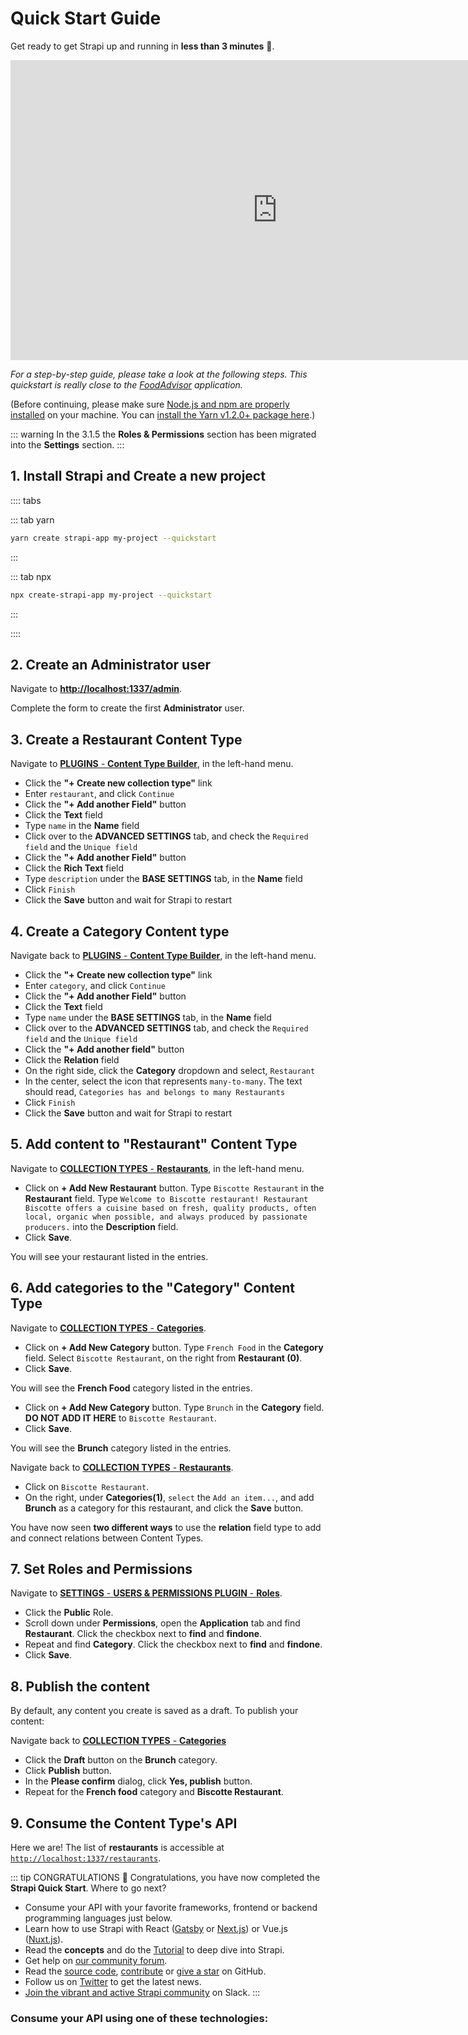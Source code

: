 # Quick Start Guide

Get ready to get Strapi up and running in **less than 3 minutes** 🚀.

<div class="video-container">
  <iframe width="853" height="480" src="https://www.youtube.com/embed/zd0_S_FPzKg" frameborder="0" allow="accelerometer; autoplay; encrypted-media; gyroscope; picture-in-picture" allowfullscreen></iframe>
</div>

_For a step-by-step guide, please take a look at the following steps. This quickstart is really close to the [FoodAdvisor](https://github.com/strapi/foodadvisor) application._

(Before continuing, please make sure [Node.js and npm are properly installed](../installation/cli.md#step-1-make-sure-requirements-are-met) on your machine. You can [install the Yarn v1.2.0+ package here](https://yarnpkg.com/en/).)

::: warning
In the 3.1.5 the **Roles & Permissions** section has been migrated into the **Settings** section.
:::

## 1. Install Strapi and Create a new project

:::: tabs

::: tab yarn

```bash
yarn create strapi-app my-project --quickstart
```

:::

::: tab npx

```bash
npx create-strapi-app my-project --quickstart
```

:::

::::

## 2. Create an Administrator user

Navigate to [**http://localhost:1337/admin**](http://localhost:1337/admin).

Complete the form to create the first **Administrator** user.

## 3. Create a Restaurant Content Type

Navigate to [**PLUGINS** - **Content Type Builder**](http://localhost:1337/admin/plugins/content-type-builder), in the left-hand menu.

- Click the **"+ Create new collection type"** link
- Enter `restaurant`, and click `Continue`
- Click the **"+ Add another Field"** button
- Click the **Text** field
- Type `name` in the **Name** field
- Click over to the **ADVANCED SETTINGS** tab, and check the `Required field` and the `Unique field`
- Click the **"+ Add another Field"** button
- Click the **Rich Text** field
- Type `description` under the **BASE SETTINGS** tab, in the **Name** field
- Click `Finish`
- Click the **Save** button and wait for Strapi to restart

## 4. Create a Category Content type

Navigate back to [**PLUGINS** - **Content Type Builder**](http://localhost:1337/admin/plugins/content-type-builder), in the left-hand menu.

- Click the **"+ Create new collection type"** link
- Enter `category`, and click `Continue`
- Click the **"+ Add another Field"** button
- Click the **Text** field
- Type `name` under the **BASE SETTINGS** tab, in the **Name** field
- Click over to the **ADVANCED SETTINGS** tab, and check the `Required field` and the `Unique field`
- Click the **"+ Add another field"** button
- Click the **Relation** field
- On the right side, click the **Category** dropdown and select, `Restaurant`
- In the center, select the icon that represents `many-to-many`. The text should read, `Categories has and belongs to many Restaurants`
- Click `Finish`
- Click the **Save** button and wait for Strapi to restart

## 5. Add content to "Restaurant" Content Type

Navigate to [**COLLECTION TYPES** - **Restaurants**](http://localhost:1337/admin/plugins/content-manager/restaurant?source=content-manager), in the left-hand menu.

- Click on **+ Add New Restaurant** button. Type `Biscotte Restaurant` in the **Restaurant** field. Type `Welcome to Biscotte restaurant! Restaurant Biscotte offers a cuisine based on fresh, quality products, often local, organic when possible, and always produced by passionate producers.` into the **Description** field.
- Click **Save**.

You will see your restaurant listed in the entries.

## 6. Add categories to the "Category" Content Type

Navigate to [**COLLECTION TYPES** - **Categories**](http://localhost:1337/admin/plugins/content-manager/category?source=content-manager).

- Click on **+ Add New Category** button. Type `French Food` in the **Category** field. Select `Biscotte Restaurant`, on the right from **Restaurant (0)**.
- Click **Save**.

You will see the **French Food** category listed in the entries.

- Click on **+ Add New Category** button. Type `Brunch` in the **Category** field. **DO NOT ADD IT HERE** to `Biscotte Restaurant`.
- Click **Save**.

You will see the **Brunch** category listed in the entries.

Navigate back to [**COLLECTION TYPES** - **Restaurants**](http://localhost:1337/admin/plugins/content-manager/restaurant?source=content-manager).

- Click on `Biscotte Restaurant`.
- On the right, under **Categories(1)**, `select` the `Add an item...`, and add **Brunch** as a category for this restaurant, and click the **Save** button.

You have now seen **two different ways** to use the **relation** field type to add and connect relations between Content Types.

## 7. Set Roles and Permissions

Navigate to [**SETTINGS** - **USERS & PERMISSIONS PLUGIN** - **Roles**](http://localhost:1337/admin/settings/users-permissions/roles).

- Click the **Public** Role.
- Scroll down under **Permissions**, open the **Application** tab and find **Restaurant**. Click the checkbox next to **find** and **findone**.
- Repeat and find **Category**. Click the checkbox next to **find** and **findone**.
- Click **Save**.

## 8. Publish the content

By default, any content you create is saved as a draft. To publish your content:

Navigate back to [**COLLECTION TYPES** - **Categories**](http://localhost:1337/admin/plugins/content-manager/collectionType/application::category.category)

- Click the **Draft** button on the **Brunch** category.
- Click **Publish** button.
- In the **Please confirm** dialog, click **Yes, publish** button.
- Repeat for the **French food** category and **Biscotte Restaurant**.

## 9. Consume the Content Type's API

Here we are! The list of **restaurants** is accessible at [`http://localhost:1337/restaurants`](http://localhost:1337/restaurants).

::: tip CONGRATULATIONS
👏 Congratulations, you have now completed the **Strapi Quick Start**. Where to go next?

- Consume your API with your favorite frameworks, frontend or backend programming languages just below.
- Learn how to use Strapi with React ([Gatsby](https://strapi.io/blog/build-a-static-blog-with-gatsby-and-strapi) or [Next.js](https://strapi.io/blog/nextjs-react-hooks-strapi-food-app-1)) or Vue.js ([Nuxt.js](https://strapi.io/blog/cooking-a-deliveroo-clone-with-nuxt-vue-js-graphql-strapi-and-stripe-setup-part-1-7/)).
- Read the **concepts** and do the [Tutorial](quick-start-tutorial.md) to deep dive into Strapi.
- Get help on [our community forum](https://forum.strapi.io).
- Read the [source code](https://github.com/strapi/strapi), [contribute](https://github.com/strapi/strapi/blob/master/CONTRIBUTING.md) or [give a star](https://github.com/strapi/strapi) on GitHub.
- Follow us on [Twitter](https://twitter.com/strapijs) to get the latest news.
- [Join the vibrant and active Strapi community](https://slack.strapi.io) on Slack.
  :::

### Consume your API using one of these technologies:

  <IntegrationLinks>
  </IntegrationLinks>
